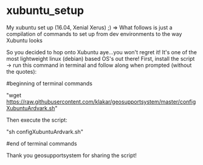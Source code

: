 # xubuntu_setup
My xubuntu set up (16.04, Xenial Xerus) ;) => What follows is just a compilation of commands to set up from dev environments to the way Xubuntu looks

So you decided to hop onto Xubuntu aye...you won't regret it! It's one of the most lightweight linux (debian) based OS's out there! 
First, install the script -> run this command in terminal and follow along when prompted (without the quotes):

#beginning of terminal commands

"wget https://raw.githubusercontent.com/klakar/geosupportsystem/master/configXubuntuArdvark.sh"

Then execute the script:

"sh configXubuntuArdvark.sh"

#end of terminal commands

Thank you geosupportsystem for sharing the script! 
